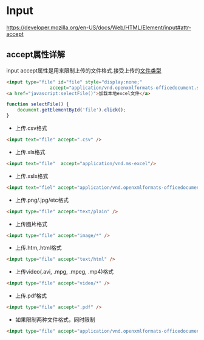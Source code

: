 # Input

https://developer.mozilla.org/en-US/docs/Web/HTML/Element/input#attr-accept

## accept属性详解

input accept属性是用来限制上传的文件格式.接受上传的[文件类型](https://developer.mozilla.org/en-US/docs/Web/HTML/Element/input#attr-accept)

```html
<input type="file" id="file" style="display:none;"
                accept="application/vnd.openxmlformats-officedocument.spreadsheetml.sheet" />
<a href="javascript:selectFile()">加载本地excel文件</a>
```

```javascript
function selectFile() {
    document.getElementById('file').click();
}
```

- 上传.csv格式

```html
<input text="file" accept=".csv" />
```

- 上传.xls格式

```html
<input text="file"  accept="application/vnd.ms-excel"/>
```

- 上传.xslx格式

```html
<input text="fiel" accept="application/vnd.openxmlformats-officedocument.spreadsheetml.sheet"/>
```

- 上传.png/.jpg/etc格式

```html
<input type="file" accept="text/plain" />
```

- 上传图片格式

```html
<input type="file" accept="image/*" />
```

- 上传.htm,.html格式

```html
<input type="file" accept="text/html" />
```

- 上传video(.avi, .mpg, .mpeg, .mp4)格式

```html
<input type="file" accept="video/*" />
```

- 上传.pdf格式

```html
<input type="file" accept=".pdf" />
```

- 如果限制两种文件格式，同时限制

```html
<input type="file" accept="application/vnd.openxmlformats-officedocument.spreadsheetml.sheet,application/vnd.ms-excel">
```

